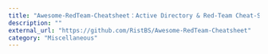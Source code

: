 ```yaml
---
title: "Awesome-RedTeam-Cheatsheet：Active Directory & Red-Team Cheat-Sheet"
description: ""
external_url: "https://github.com/RistBS/Awesome-RedTeam-Cheatsheet"
category: "Miscellaneous"
---
```

